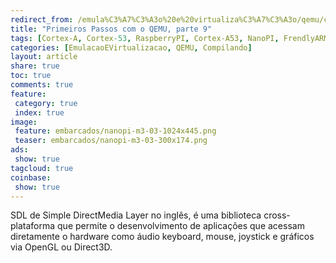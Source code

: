 ```yaml
---
redirect_from: /emula%C3%A7%C3%A3o%20e%20virtualiza%C3%A7%C3%A3o/qemu/compilando/Primeiros_Passos_com_o_QEMU-parte-9/
title: "Primeiros Passos com o QEMU, parte 9" 
tags: [Cortex-A, Cortex-53, RaspberryPI, Cortex-A53, NanoPI, FrendlyARM, ARM, Intel, TBB,  Emulação, Virtualização, KVM, QEMU, VMware, VirtualBox, VBox, Hiper-V, Xen, GNU ARM Eclipse, Eclipse, Windows, RTOS, uOS, SDL, Games, Hardware, OpenGL, DirectX, Mouse, Keyboard, Video, Simple Direct Media Layar, Joystick ]
categories: [EmulacaoEVirtualizacao, QEMU, Compilando]
layout: article
share: true
toc: true
comments: true
feature:
 category: true
 index: true
image:
 feature: embarcados/nanopi-m3-03-1024x445.png
 teaser: embarcados/nanopi-m3-03-300x174.png
ads: 
 show: true
tagcloud: true
coinbase:
 show: true
---
```

SDL de Simple DirectMedia Layer no inglês, é uma biblioteca cross-plataforma que permite o desenvolvimento de aplicações que acessam diretamente o hardware como áudio keyboard, mouse, joystick e gráficos via OpenGL ou Direct3D.

<!--more->

Este biblioteca é muito usada por softwares para exibição de vídeos, emuladores como o QEMU e jogos populares.

Para compilar o SDL pode se obter o fonte de diversas formas, nos usaremos o nosso submódulo em nosso repositório, porém o oficial se encontra em um repositório baseado no Mercurial, uma ferramenta de controle de versão similar ao GIT `hg clone http://hg.libsdl.org/SDL`.

Para obter em nosso repositório use o comando:

```sh
~/qemu-delfino/ $ git submodule update --init SDL
```


Execute os seguintes comandos para começar a preparar o ambiente.

```sh
~/qemu-delfino/ $ cd SDL
~/qemu-delfino/SDL $ ./autogen.sh
```
Durante o processo se viver a ter problemas com a falta da biblioteca será necessário baixar o pacote OpenGL development headers e descompacte na pasta /mingw64:
	http://www.libsdl.org/extras/win32/common/opengl-devel.tar.gz

e repita o processo.

Agora vamos preparar as variáveis de ambinte para nossa compilação.

```sh
~/qemu-delfino/SDL $ export GNULIB_SRCDIR="~/qemu-delfino/gnulib"  
~/qemu-delfino/SDL $ export GNULIB_TOOL="~/qemu-delfino/gnulib-tool"
~/qemu-delfino/SDL $ export GLIB_CFLAGS="-I /mingw64/include/glib-2.0 -I /mingw64/lib/glib-2.0/include"
~/qemu-delfino/SDL $ export GLIB_LIBS="-lglib-2.0"
~/qemu-delfino/SDL $ export ZLIB_CFLAGS="-I /mingw64/include/ -I /mingw64/include"
~/qemu-delfino/SDL $ export GLIB_LIBS=""
~/qemu-delfino/SDL $ export LIBFFI_CFLAGS='-I /mingw64/lib/libffi-3.99999/include'
~/qemu-delfino/SDL $ export LIBFFI_LIBS=-lffi
 export CFLAGS="-m64 -pipe"

```

Fique atento a definição das variáveis, mesmo que já tenha definido antes, certifique todas estão corretas.

```sh
~/qemu-delfino/SDL $ cd ../build
~/qemu-delfino/build $ mkdir sdl
~/qemu-delfino/build $ cd sdl
~/qemu-delfino/build/sdl $ ../../sdl/configure \
            --prefix=/mingw64 \
			--exec-prefix=/mingw64
            --build=x86_64-w64-mingw32 \
            --host=x86_64-w64-mingw32 \
            --target=x86_64-w64-mingw32 
~/qemu-delfino/build/sdl $ make
~/qemu-delfino/build/sdl $ make install
```

[Pronto podemos partir agora para o próximo passo.](http://carlosdelfino.eti.br/emula%C3%A7%C3%A3o%20e%20virtualiza%C3%A7%C3%A3o/qemu/compilando/Primeiros_Passos_com_o_QEMU-parte-10/)